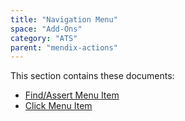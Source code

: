 ```yaml
---
title: "Navigation Menu"
space: "Add-Ons"
category: "ATS"
parent: "mendix-actions"
---
```


This section contains these documents:

* [Find/Assert Menu Item](findassert-menu-item)
* [Click Menu Item](click-menu-item)